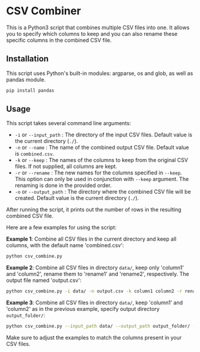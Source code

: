 # CSV Combiner

This is a Python3 script that combines multiple CSV files into one. It allows you to specify which columns to keep and you can also rename these specific columns in the combined CSV file.

## Installation

This script uses Python's built-in modules: argparse, os and glob, as well as pandas module. 

```bash
pip install pandas
```


## Usage

This script takes several command line arguments:

- `-i` or `--input_path` : The directory of the input CSV files. Default value is the current directory (`./`).
- `-n` or `--name` : The name of the combined output CSV file. Default value is `combined.csv`.
- `-k` or `--keep` : The names of the columns to keep from the original CSV files. If not supplied, all columns are kept.
- `-r` or `--rename` : The new names for the columns specified in `--keep`. This option can only be used in conjunction with `--keep` argument. The renaming is done in the provided order.
- `-o` or `--output_path` : The directory where the combined CSV file will be created. Default value is the current directory (`./`).

After running the script, it prints out the number of rows in the resulting combined CSV file.

Here are a few examples for using the script:

**Example 1**: Combine all CSV files in the current directory and keep all columns, with the default name 'combined.csv':

```bash
python csv_combine.py 
```

**Example 2**: Combine all CSV files in directory `data/`, keep only 'column1' and 'column2', rename them to 'rename1' and 'rename2', respectively. The output file named 'output.csv':

```bash
python csv_combine.py -i data/ -n output.csv -k column1 column2 -r rename1 rename2
```

**Example 3**: Combine all CSV files in directory `data/`, keep 'column1' and 'column2' as in the previous example, specify output directory `output_folder/`:

```bash
python csv_combine.py --input_path data/ --output_path output_folder/ --name output.csv --keep column1 column2 --rename rename1 rename2
```

Make sure to adjust the examples to match the columns present in your CSV files.